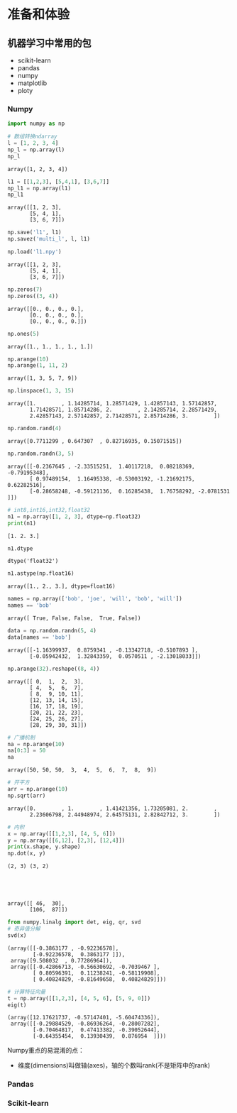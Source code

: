 # 准备和体验

## 机器学习中常用的包
- scikit-learn
- pandas
- numpy
- matplotlib
- ploty

### Numpy


```python
import numpy as np

# 数组转换ndarray
l = [1, 2, 3, 4]
np_l = np.array(l)
np_l
```




    array([1, 2, 3, 4])




```python
l1 = [[1,2,3], [5,4,1], [3,6,7]]
np_l1 = np.array(l1)
np_l1
```




    array([[1, 2, 3],
           [5, 4, 1],
           [3, 6, 7]])




```python
np.save('l1', l1)
np.savez('multi_l', l, l1)
```


```python
np.load('l1.npy')
```




    array([[1, 2, 3],
           [5, 4, 1],
           [3, 6, 7]])




```python
np.zeros(7)
np.zeros((3, 4))
```




    array([[0., 0., 0., 0.],
           [0., 0., 0., 0.],
           [0., 0., 0., 0.]])




```python
np.ones(5)
```




    array([1., 1., 1., 1., 1.])




```python
np.arange(10)
np.arange(1, 11, 2)
```




    array([1, 3, 5, 7, 9])




```python
np.linspace(1, 3, 15)
```




    array([1.        , 1.14285714, 1.28571429, 1.42857143, 1.57142857,
           1.71428571, 1.85714286, 2.        , 2.14285714, 2.28571429,
           2.42857143, 2.57142857, 2.71428571, 2.85714286, 3.        ])




```python
np.random.rand(4)
```




    array([0.7711299 , 0.647307  , 0.82716935, 0.15071515])




```python
np.random.randn(3, 5)
```




    array([[-0.2367645 , -2.33515251,  1.40117218,  0.08218369, -0.79195348],
           [ 0.97489154,  1.16495338, -0.53003192, -1.21692175,  0.62282516],
           [-0.28658248, -0.59121136,  0.16285438,  1.76758292, -2.0781531 ]])




```python
# int8,int16,int32,float32
n1 = np.array([1, 2, 3], dtype=np.float32)
print(n1)
```

    [1. 2. 3.]



```python
n1.dtype
```




    dtype('float32')




```python
n1.astype(np.float16)
```




    array([1., 2., 3.], dtype=float16)




```python
names = np.array(['bob', 'joe', 'will', 'bob', 'will'])
names == 'bob'
```




    array([ True, False, False,  True, False])




```python
data = np.random.randn(5, 4)
data[names == 'bob']
```




    array([[-1.16399937,  0.8759341 , -0.13342718, -0.5107893 ],
           [-0.05942432,  1.32843359,  0.0570511 , -2.13018033]])




```python
np.arange(32).reshape((8, 4))
```




    array([[ 0,  1,  2,  3],
           [ 4,  5,  6,  7],
           [ 8,  9, 10, 11],
           [12, 13, 14, 15],
           [16, 17, 18, 19],
           [20, 21, 22, 23],
           [24, 25, 26, 27],
           [28, 29, 30, 31]])




```python
# 广播机制
na = np.arange(10)
na[0:3] = 50
na
```




    array([50, 50, 50,  3,  4,  5,  6,  7,  8,  9])




```python
# 开平方
arr = np.arange(10)
np.sqrt(arr)
```




    array([0.        , 1.        , 1.41421356, 1.73205081, 2.        ,
           2.23606798, 2.44948974, 2.64575131, 2.82842712, 3.        ])




```python
# 内积
x = np.array([[1,2,3], [4, 5, 6]])
y = np.array([[6,12], [2,3], [12,4]])
print(x.shape, y.shape)
np.dot(x, y)
```

    (2, 3) (3, 2)





    array([[ 46,  30],
           [106,  87]])




```python
from numpy.linalg import det, eig, qr, svd
# 奇异值分解
svd(x)
```




    (array([[-0.3863177 , -0.92236578],
            [-0.92236578,  0.3863177 ]]),
     array([9.508032  , 0.77286964]),
     array([[-0.42866713, -0.56630692, -0.7039467 ],
            [ 0.80596391,  0.11238241, -0.58119908],
            [ 0.40824829, -0.81649658,  0.40824829]]))




```python
# 计算特征向量
t = np.array([[1,2,3], [4, 5, 6], [5, 9, 0]])
eig(t)
```




    (array([12.17621737, -0.57147401, -5.60474336]),
     array([[-0.29884529, -0.86936264, -0.28007282],
            [-0.70464817,  0.47413382, -0.39052644],
            [-0.64355454,  0.13930439,  0.876954  ]]))



Numpy重点的易混淆的点：
- 维度(dimensions)叫做轴(axes)，轴的个数叫rank(不是矩阵中的rank)

### Pandas

### Scikit-learn
